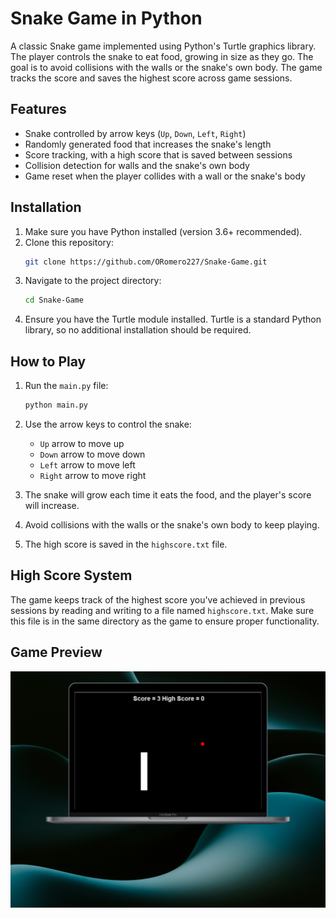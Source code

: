 # Snake Game in Python

A classic Snake game implemented using Python's Turtle graphics library. The player controls the snake to eat food, growing in size as they go. The goal is to avoid collisions with the walls or the snake's own body. The game tracks the score and saves the highest score across game sessions.

## Features
- Snake controlled by arrow keys (`Up`, `Down`, `Left`, `Right`)
- Randomly generated food that increases the snake's length
- Score tracking, with a high score that is saved between sessions
- Collision detection for walls and the snake's own body
- Game reset when the player collides with a wall or the snake's body

## Installation

1. Make sure you have Python installed (version 3.6+ recommended).
2. Clone this repository:
    ```bash
    git clone https://github.com/ORomero227/Snake-Game.git
    ```
3. Navigate to the project directory:
    ```bash
    cd Snake-Game
    ```
4. Ensure you have the Turtle module installed. Turtle is a standard Python library, so no additional installation should be required.

## How to Play

1. Run the `main.py` file:
    ```bash
    python main.py
    ```
2. Use the arrow keys to control the snake:
   - `Up` arrow to move up
   - `Down` arrow to move down
   - `Left` arrow to move left
   - `Right` arrow to move right

3. The snake will grow each time it eats the food, and the player's score will increase.
4. Avoid collisions with the walls or the snake's own body to keep playing.
5. The high score is saved in the `highscore.txt` file.

## High Score System

The game keeps track of the highest score you've achieved in previous sessions by reading and writing to a file named `highscore.txt`. Make sure this file is in the same directory as the game to ensure proper functionality.

## Game Preview

![Snake Game Screenshot](SnakeGameSS.png)  <!-- Optional: Add a screenshot of your game -->
